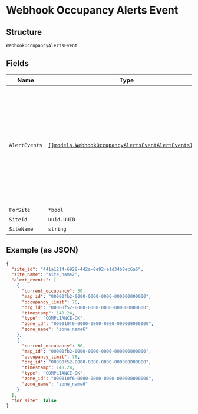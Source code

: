 
# Webhook Occupancy Alerts Event

## Structure

`WebhookOccupancyAlertsEvent`

## Fields

| Name | Type | Tags | Description |
|  --- | --- | --- | --- |
| `AlertEvents` | [`[]models.WebhookOccupancyAlertsEventAlertEventsItems`](../../doc/models/webhook-occupancy-alerts-event-alert-events-items.md) | Optional | list of occupancy alerts for non-compliance zones within the site detected around the same time<br>**Constraints**: *Minimum Items*: `1`, *Unique Items Required* |
| `ForSite` | `*bool` | Optional | - |
| `SiteId` | `uuid.UUID` | Required | - |
| `SiteName` | `string` | Required | - |

## Example (as JSON)

```json
{
  "site_id": "441a1214-6928-442a-8e92-e1d34b8ec6a6",
  "site_name": "site_name2",
  "alert_events": [
    {
      "current_occupancy": 30,
      "map_id": "00000fb2-0000-0000-0000-000000000000",
      "occupancy_limit": 78,
      "org_id": "00000f52-0000-0000-0000-000000000000",
      "timestamp": 148.24,
      "type": "COMPLIANCE-OK",
      "zone_id": "000010f6-0000-0000-0000-000000000000",
      "zone_name": "zone_name6"
    },
    {
      "current_occupancy": 30,
      "map_id": "00000fb2-0000-0000-0000-000000000000",
      "occupancy_limit": 78,
      "org_id": "00000f52-0000-0000-0000-000000000000",
      "timestamp": 148.24,
      "type": "COMPLIANCE-OK",
      "zone_id": "000010f6-0000-0000-0000-000000000000",
      "zone_name": "zone_name6"
    }
  ],
  "for_site": false
}
```

